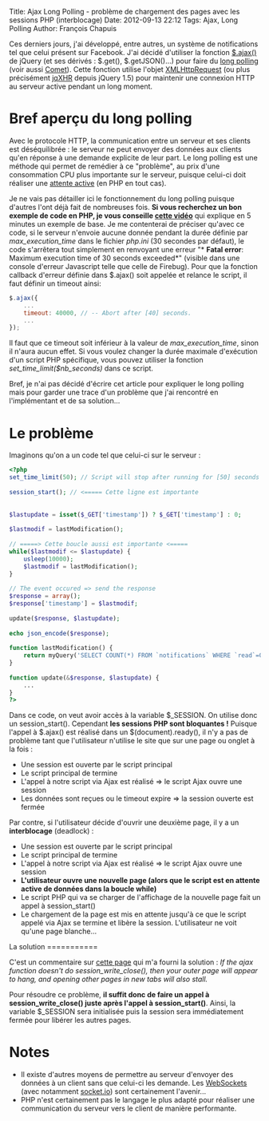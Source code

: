 Title: Ajax Long Polling - problème de chargement des pages avec les sessions PHP (interblocage)
Date: 2012-09-13 22:12
Tags: Ajax, Long Polling
Author: François Chapuis

Ces derniers jours, j'ai développé, entre autres, un système de notifications tel que celui présent sur Facebook. J'ai décidé d'utiliser la fonction [$.ajax()](http://api.jquery.com/jQuery.ajax/) de jQuery (et ses dérivés : $.get(), $.getJSON()...) pour faire du [long polling](http://en.wikipedia.org/wiki/Push_technology#Long_polling) (voir aussi [Comet](http://en.wikipedia.org/wiki/Comet_%28programming%29#XMLHttpRequest_long_polling)). Cette fonction utilise l'objet [XMLHttpRequest](http://fr.wikipedia.org/wiki/XMLHttpRequest) (ou plus précisément [jqXHR](http://api.jquery.com/types/#jqXHR) depuis jQuery 1.5) pour maintenir une connexion HTTP au serveur active pendant un long moment.

Bref aperçu du long polling
===========================

Avec le protocole HTTP, la communication entre un serveur et ses clients est déséquilibrée : le serveur ne peut envoyer des données aux clients qu'en réponse à une demande explicite de leur part. Le long polling est une méthode qui permet de remédier à ce "problème", au prix d'une consommation CPU plus importante sur le serveur, puisque celui-ci doit réaliser une [attente active](http://fr.wikipedia.org/wiki/Attente_active#Des_alternatives_.C3.A0_l.27attente_active) (en PHP en tout cas).

Je ne vais pas détailler ici le fonctionnement du long polling puisque d'autres l'ont déjà fait de nombreuses fois. **Si vous recherchez un bon exemple de code en PHP, je vous conseille [cette vidéo](http://www.screenr.com/SNH)** qui explique en 5 minutes un exemple de base. Je me contenterai de préciser qu'avec ce code, si le serveur n'envoie aucune donnée pendant la durée définie par *max_execution_time* dans le fichier *php.ini* (30 secondes par défaut), le code s'arrêtera tout simplement en renvoyant une erreur "* **Fatal error**: Maximum execution time of 30 seconds exceeded*" (visible dans une console d'erreur Javascript telle que celle de Firebug). Pour que la fonction callback d'erreur définie dans $.ajax() soit appelée et relance le script, il faut définir un timeout ainsi:

~~~javascript
$.ajax({
    ...
    timeout: 40000, // -- Abort after [40] seconds.
    ...
});
~~~

Il faut que ce timeout soit inférieur à la valeur de *max_execution_time*, sinon il n'aura aucun effet. Si vous voulez changer la durée maximale d'exécution d'un script PHP spécifique, vous pouvez utiliser la fonction *set_time_limit($nb_seconds)* dans ce script.

Bref, je n'ai pas décidé d'écrire cet article pour expliquer le long polling mais pour garder une trace d'un problème que j'ai rencontré en l'implémentant et de sa solution...


Le problème
===========

Imaginons qu'on a un code tel que celui-ci sur le serveur :

~~~php
<?php
set_time_limit(50); // Script will stop after running for [50] seconds
   
session_start(); // <===== Cette ligne est importante
     
     
$lastupdate = isset($_GET['timestamp']) ? $_GET['timestamp'] : 0;
     
$lastmodif = lastModification();
     
// =====> Cette boucle aussi est importante <=====
while($lastmodif <= $lastupdate) {
    usleep(10000);
    $lastmodif = lastModification();
}
     
// The event occured => send the response
$response = array();
$response['timestamp'] = $lastmodif;
     
update($response, $lastupdate);
     
echo json_encode($response);
     
function lastModification() {
    return myQuery('SELECT COUNT(*) FROM `notifications` WHERE `read`=0 AND `user_id`=' . $_SESSION['user_id']);
}
     
function update(&$response, $lastupdate) {
    ...
}
?>
~~~

Dans ce code, on veut avoir accès à la variable $_SESSION. On utilise donc un session_start(). Cependant **les sessions PHP sont bloquantes !** Puisque l'appel à $.ajax() est réalisé dans un $(document).ready(), il n'y a pas de problème tant que l'utilisateur n'utilise le site que sur une page ou onglet à la fois :

  * Une session est ouverte par le script principal
  * Le script principal de termine
  * L'appel à notre script via Ajax est réalisé => le script Ajax ouvre une session
  * Les données sont reçues ou le timeout expire => la session ouverte est fermée

Par contre, si l'utilisateur décide d'ouvrir une deuxième page, il y a un **interblocage** (deadlock) :

  * Une session est ouverte par le script principal
  * Le script principal de termine
  * L'appel à notre script via Ajax est réalisé => le script Ajax ouvre une session
  * **L'utilisateur ouvre une nouvelle page (alors que le script est en attente active de données dans la boucle while)**
  * Le script PHP qui va se charger de l'affichage de la nouvelle page fait un appel à session_start()
  * Le chargement de la page est mis en attente jusqu'à ce que le script appelé via Ajax se termine et libère la session. L'utilisateur ne voit qu'une page blanche...

<p></p>
La solution
===========

C'est un commentaire sur [cette page](http://be.php.net/session_write_close) qui m'a fourni la solution : *If the ajax function doesn't do session_write_close(), then your outer page will appear to hang, and opening other pages in new tabs will also stall.*

Pour résoudre ce problème, **il suffit donc de faire un appel à session_write_close() juste après l'appel à session_start()**. Ainsi, la variable $_SESSION sera initialisée puis la session sera immédiatement fermée pour libérer les autres pages.

Notes
=====

  * Il existe d'autres moyens de permettre au serveur d'envoyer des données à un client sans que celui-ci les demande. Les [WebSockets](http://fr.wikipedia.org/wiki/Websocket) (avec notamment [socket.io](http://socket.io/#how-to-use)) sont certainement l'avenir...
  * PHP n'est certainement pas le langage le plus adapté pour réaliser une communication du serveur vers le client de manière performante.
